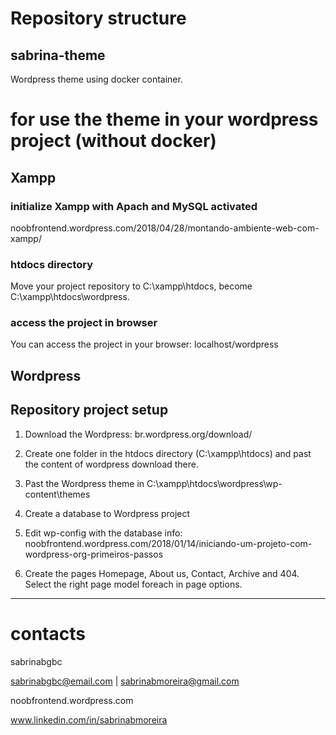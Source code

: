 # Repository structure

## sabrina-theme
Wordpress theme using docker container.

# for use the theme in your wordpress project (without docker)
## Xampp

### initialize Xampp with Apach and MySQL activated
noobfrontend.wordpress.com/2018/04/28/montando-ambiente-web-com-xampp/

### htdocs directory
Move your project repository to C:\xampp\htdocs, become C:\xampp\htdocs\wordpress.

### access the project in browser
You can access the project in your browser: localhost/wordpress


## Wordpress

## Repository project setup

1. Download the Wordpress: br.wordpress.org/download/

2. Create one folder in the htdocs directory (C:\xampp\htdocs) and past the content of wordpress download there.

3. Past the Wordpress theme in C:\xampp\htdocs\wordpress\wp-content\themes

4. Create a database to Wordpress project

5. Edit wp-config with the database info: noobfrontend.wordpress.com/2018/01/14/iniciando-um-projeto-com-wordpress-org-primeiros-passos

6. Create the pages Homepage, About us, Contact, Archive and 404. Select the right page model foreach in page options.


---

# contacts
sabrinabgbc

sabrinabgbc@email.com | sabrinabmoreira@gmail.com

noobfrontend.wordpress.com

www.linkedin.com/in/sabrinabmoreira

